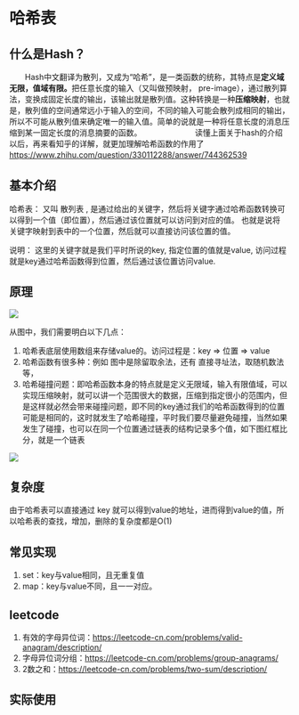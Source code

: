 # 哈希表

## 什么是Hash？
　　Hash中文翻译为散列，又成为“哈希”，是一类函数的统称，其特点是<b>定义域无限，值域有限。</b>把任意长度的输入（又叫做预映射， pre-image），通过散列算法，变换成固定长度的输出，该输出就是散列值。这种转换是一种<b>压缩映射</b>，也就是，散列值的空间通常远小于输入的空间，不同的输入可能会散列成相同的输出，所以不可能从散列值来确定唯一的输入值。简单的说就是一种将任意长度的消息压缩到某一固定长度的消息摘要的函数。
　　
　　
　　读懂上面关于hash的介绍以后，再来看知乎的详解，就更加理解哈希函数的作用了
https://www.zhihu.com/question/330112288/answer/744362539
　　
## 基本介绍

哈希表：  又叫 散列表 , 是通过给出的关键字，然后将关键字通过哈希函数转换可以得到一个值（即位置），然后通过该位置就可以访问到对应的值。
也就是说将 关键字映射到表中的一个位置，然后就可以直接访问该位置的值。

说明： 这里的关键字就是我们平时所说的key, 指定位置的值就是value, 访问过程就是key通过哈希函数得到位置，然后通过该位置访问value.


## 原理
![](https://user-gold-cdn.xitu.io/2019/10/21/16decd388518a539?w=1358&h=544&f=png&s=136861)

从图中，我们需要明白以下几点：
1. 哈希表底层使用数组来存储value的。访问过程是：key => 位置 => value
2. 哈希函数有很多种：例如 图中是除留取余法，还有 直接寻址法，取随机数法等，
3. 哈希碰撞问题：即哈希函数本身的特点就是定义无限域，输入有限值域，可以实现压缩映射，就可以讲一个范围很大的数据，压缩到指定很小的范围内，但是这样就必然会带来碰撞问题，即不同的key通过我们的哈希函数得到的位置可能是相同的，这时就发生了哈希碰撞，平时我们要尽量避免碰撞，当然如果发生了碰撞，也可以在同一个位置通过链表的结构记录多个值，如下图红框比分，就是一个链表

![](https://user-gold-cdn.xitu.io/2019/10/21/16decdb03f927665?w=1174&h=590&f=png&s=244020)

## 复杂度
由于哈希表可以直接通过 key 就可以得到value的地址，进而得到value的值，所以哈希表的查找，增加，删除的复杂度都是O(1)

## 常见实现
1. set：key与value相同，且无重复值
2. map：key与value不同，且一一对应。

## leetcode
1. 有效的字母异位词：https://leetcode-cn.com/problems/valid-anagram/description/
2. 字母异位词分组：https://leetcode-cn.com/problems/group-anagrams/
3. 2数之和：https://leetcode-cn.com/problems/two-sum/description/

## 实际使用 


  

